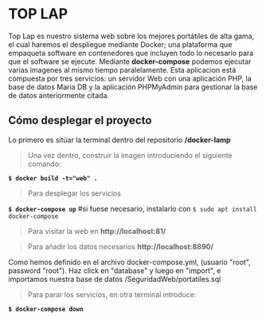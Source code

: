 # TOP LAP
Top Lap es nuestro sistema web sobre los mejores portátiles de alta gama, el cual haremos el despliegue mediante Docker; una plataforma que empaqueta software en contenedores que incluyen todo lo necesario para que el software se ejecute. Mediante **docker-compose** podemos ejecutar varias imagenes al mismo tiempo paralelamente. Esta aplicacion está compuesta por tres servicios: un servidor Web con una aplicación PHP, la base de datos Maria DB y la aplicación PHPMyAdmin para gestionar la base de datos anteriormente citada.

## Cómo desplegar el proyecto
Lo primero es sitúar la terminal dentro del repositorio **/docker-lamp**
>Una vez dentro, construir la imagen introduciendo el siguiente comando:
  
  **`$ docker build -t="web" .`**
 

>Para desplegar los servicios 

  **`$ docker-compose up`**  #si fuese necesario, instalarlo con `$ sudo apt install docker-compose`
  

>Para visitar la web en **http://localhost:81/**


>Para añadir los datos necesarios **http://localhost:8890/**

Como hemos definido en el archivo docker-compose.yml, (usuario "root", password "root"). Haz click en "database" y luego en "import", e importamos nuestra base de datos /SeguridadWeb/portatiles.sql


>Para parar los servicios, en otra terminal introduce:

  **`$ docker-compose down`**
